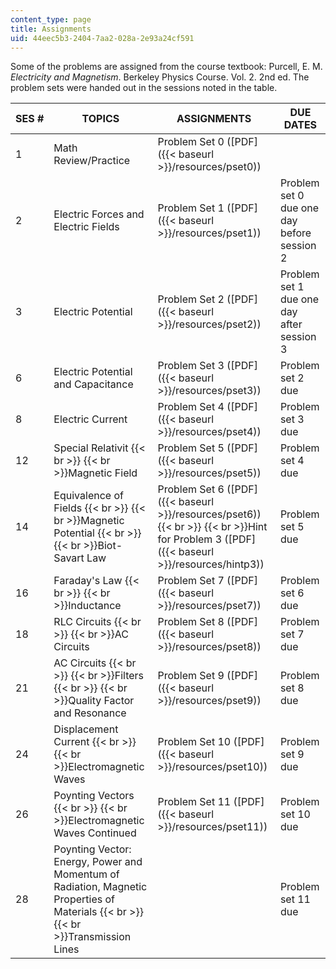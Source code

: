 ```yaml
---
content_type: page
title: Assignments
uid: 44eec5b3-2404-7aa2-028a-2e93a24cf591
---
```


Some of the problems are assigned from the course textbook: Purcell, E. M. _Electricity and Magnetism_. Berkeley Physics Course. Vol. 2. 2nd ed. The problem sets were handed out in the sessions noted in the table.

| SES # | TOPICS | ASSIGNMENTS | DUE DATES |
| --- | --- | --- | --- |
| 1 | Math Review/Practice | Problem Set 0 ([PDF]({{< baseurl >}}/resources/pset0)) | &nbsp; |
| 2 | Electric Forces and Electric Fields | Problem Set 1 ([PDF]({{< baseurl >}}/resources/pset1)) | Problem set 0 due one day before session 2 |
| 3 | Electric Potential | Problem Set 2 ([PDF]({{< baseurl >}}/resources/pset2)) | Problem set 1 due one day after session 3 |
| 6 | Electric Potential and Capacitance | Problem Set 3 ([PDF]({{< baseurl >}}/resources/pset3)) | Problem set 2 due |
| 8 | Electric Current | Problem Set 4 ([PDF]({{< baseurl >}}/resources/pset4)) | Problem set 3 due |
| 12 | Special Relativit  {{< br >}}  {{< br >}}Magnetic Field | Problem Set 5 ([PDF]({{< baseurl >}}/resources/pset5)) | Problem set 4 due |
| 14 | Equivalence of Fields  {{< br >}}  {{< br >}}Magnetic Potential  {{< br >}}  {{< br >}}Biot-Savart Law | Problem Set 6 ([PDF]({{< baseurl >}}/resources/pset6))  {{< br >}}  {{< br >}}Hint for Problem 3 ([PDF]({{< baseurl >}}/resources/hintp3)) | Problem set 5 due |
| 16 | Faraday's Law  {{< br >}}  {{< br >}}Inductance | Problem Set 7 ([PDF]({{< baseurl >}}/resources/pset7)) | Problem set 6 due |
| 18 | RLC Circuits  {{< br >}}  {{< br >}}AC Circuits | Problem Set 8 ([PDF]({{< baseurl >}}/resources/pset8)) | Problem set 7 due |
| 21 | AC Circuits  {{< br >}}  {{< br >}}Filters  {{< br >}}  {{< br >}}Quality Factor and Resonance | Problem Set 9 ([PDF]({{< baseurl >}}/resources/pset9)) | Problem set 8 due |
| 24 | Displacement Current  {{< br >}}  {{< br >}}Electromagnetic Waves | Problem Set 10 ([PDF]({{< baseurl >}}/resources/pset10)) | Problem set 9 due |
| 26 | Poynting Vectors  {{< br >}}  {{< br >}}Electromagnetic Waves Continued | Problem Set 11 ([PDF]({{< baseurl >}}/resources/pset11)) | Problem set 10 due |
| 28 | Poynting Vector: Energy, Power and Momentum of Radiation, Magnetic Properties of Materials  {{< br >}}  {{< br >}}Transmission Lines | &nbsp; | Problem set 11 due